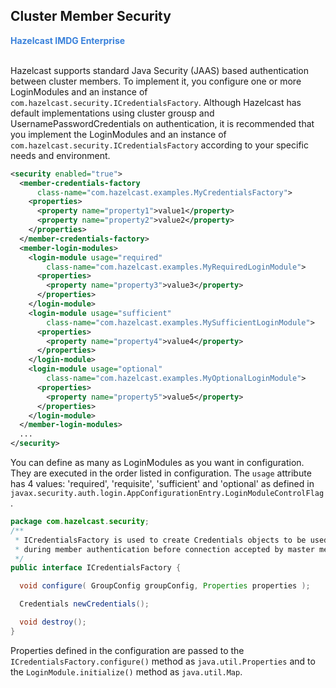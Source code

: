 

## Cluster Member Security

<font color="#3981DB">**Hazelcast IMDG Enterprise**</font>
<br></br>


Hazelcast supports standard Java Security (JAAS) based authentication between cluster members. To implement it, you configure one or more LoginModules and an instance of `com.hazelcast.security.ICredentialsFactory`. Although Hazelcast has default implementations using cluster grousp and UsernamePasswordCredentials on authentication, it is recommended that you implement the LoginModules and an instance of `com.hazelcast.security.ICredentialsFactory` according to your specific needs and environment.

```xml
<security enabled="true">
  <member-credentials-factory 
      class-name="com.hazelcast.examples.MyCredentialsFactory">
    <properties>
      <property name="property1">value1</property>
      <property name="property2">value2</property>
    </properties>
  </member-credentials-factory>
  <member-login-modules>
    <login-module usage="required"
        class-name="com.hazelcast.examples.MyRequiredLoginModule">
      <properties>
        <property name="property3">value3</property>
      </properties>
    </login-module>
    <login-module usage="sufficient"
        class-name="com.hazelcast.examples.MySufficientLoginModule">
      <properties>
        <property name="property4">value4</property>
      </properties>
    </login-module>
    <login-module usage="optional"
        class-name="com.hazelcast.examples.MyOptionalLoginModule">
      <properties>
        <property name="property5">value5</property>
      </properties>
    </login-module>
  </member-login-modules>
  ...
</security>
```

You can define as many as LoginModules as you want in configuration. They are executed in the order listed in configuration. The `usage` attribute has 4 values: 'required', 'requisite', 'sufficient' and 'optional' as defined in `javax.security.auth.login.AppConfigurationEntry.LoginModuleControlFlag`.

```java
package com.hazelcast.security;
/**
 * ICredentialsFactory is used to create Credentials objects to be used
 * during member authentication before connection accepted by master member.
 */
public interface ICredentialsFactory {

  void configure( GroupConfig groupConfig, Properties properties );

  Credentials newCredentials();

  void destroy();
}
```

Properties defined in the configuration are passed to the `ICredentialsFactory.configure()` method as `java.util.Properties` and to the `LoginModule.initialize()` method as `java.util.Map`.
